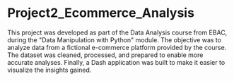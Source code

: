 # Project2_Ecommerce_Analysis
This project was developed as part of the Data Analysis course from EBAC, during the "Data Manipulation with Python" module. The objective was to analyze data from a fictional e-commerce platform provided by the course. The dataset was cleaned, processed, and prepared to enable more accurate analyses. Finally, a Dash application was built to make it easier to visualize the insights gained.

